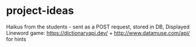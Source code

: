 # project-ideas
Haikus from the students - sent as a POST request, stored in DB, Displayed
Lineword game: https://dictionaryapi.dev/ + http://www.datamuse.com/api/ for hints
